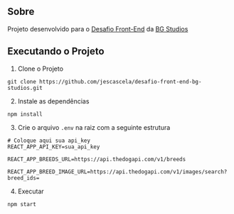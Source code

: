 ## Sobre
Projeto desenvolvido para o [Desafio Front-End](https://github.com/gcarneiro/desafio-fullstack) da [BG Studios](https://site.bgstudios.com.br/)

## Executando o Projeto
1. Clone o Projeto
```
git clone https://github.com/jescascela/desafio-front-end-bg-studios.git
```
2. Instale as dependências
```
npm install
```
3. Crie o arquivo `.env` na raiz com a seguinte estrutura
```
# Coloque aqui sua api_key
REACT_APP_API_KEY=sua_api_key

REACT_APP_BREEDS_URL=https://api.thedogapi.com/v1/breeds

REACT_APP_BREED_IMAGE_URL=https://api.thedogapi.com/v1/images/search?breed_ids=
```
4. Executar
```
npm start
```
